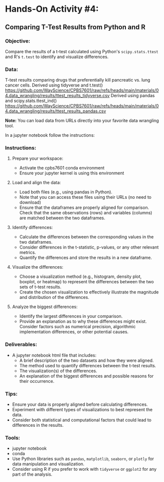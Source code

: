 # Hands-On Activity #4:

## Comparing T-Test Results from Python and R

### Objective:

Compare the results of a t-test calculated using Python's `scipy.stats.ttest` and R's `t.test` to identify and visualize differences.

### Data:

T-test results comparing drugs that preferentially kill pancreatic vs. lung cancer cells.
Derived using tidyverse and t.test()
https://github.com/WayScience/CPBS7601/raw/refs/heads/main/materials/04.data_wrangling/results/ttest_results_tidyverse.csv
Derived using pandas and scipy.stats.ttest_ind()
https://github.com/WayScience/CPBS7601/raw/refs/heads/main/materials/04.data_wrangling/results/ttest_results_pandas.csv

**Note:** You can load data from URLs directly into your favorite data wrangling tool.

In a jupyter notebook follow the instructions:

### Instructions:

1. Prepare your workspace:

   - Activate the cpbs7601 conda environment
   - Ensure your jupyter kernel is using this environment

1. Load and align the data:

   - Load both files (e.g., using pandas in Python).
   - Note that you can access these files using their URLs (no need to download)
   - Ensure that the dataframes are properly aligned for comparison. Check that the same observations (rows) and variables (columns) are matched between the two dataframes.

1. Identify differences:

   - Calculate the differences between the corresponding values in the two dataframes.
   - Consider differences in the t-statistic, p-values, or any other relevant metrics.
   - Quantify the differences and store the results in a new dataframe.

1. Visualize the differences:

   - Choose a visualization method (e.g., histogram, density plot, boxplot, or heatmap) to represent the differences between the two sets of t-test results.
   - Create the chosen visualization to effectively illustrate the magnitude and distribution of the differences.

1. Analyze the biggest differences:

   - Identify the largest differences in your comparison.
   - Provide an explanation as to why these differences might exist. Consider factors such as numerical precision, algorithmic implementation differences, or other potential causes.

### Deliverables:

- A jupyter notebook html file that includes:
  - A brief description of the two datasets and how they were aligned.
  - The method used to quantify differences between the t-test results.
  - The visualization(s) of the differences.
  - An explanation of the biggest differences and possible reasons for their occurrence.

### Tips:

- Ensure your data is properly aligned before calculating differences.
- Experiment with different types of visualizations to best represent the data.
- Consider both statistical and computational factors that could lead to differences in the results.

### Tools:

- jupyter notebook
- conda
- Use Python libraries such as `pandas`, `matplotlib`, `seaborn`, or `plotly` for data manipulation and visualization.
- Consider using R if you prefer to work with `tidyverse` or `ggplot2` for any part of the analysis.

